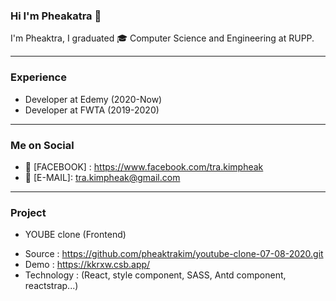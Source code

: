 ### Hi I'm Pheakatra  👋

I'm Pheaktra, I graduated :mortar_board: Computer Science and Engineering at RUPP.

__________________________________________________________________

### Experience 

* Developer at Edemy (2020-Now)
* Developer at FWTA (2019-2020)

__________________________________________________________________

### Me on Social
* :love_letter: [FACEBOOK] : https://www.facebook.com/tra.kimpheak
* :love_letter: [E-MAIL]:  tra.kimpheak@gmail.com 
__________________________________________________________________
### Project 
* YOUBE clone (Frontend)
- Source : https://github.com/pheaktrakim/youtube-clone-07-08-2020.git
- Demo : https://kkrxw.csb.app/
- Technology : (React, style component, SASS, Antd component, reactstrap...)

